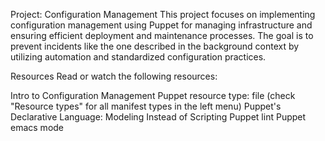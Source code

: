 Project: Configuration Management
This project focuses on implementing configuration management using Puppet for managing infrastructure and ensuring efficient deployment and maintenance processes. The goal is to prevent incidents like the one described in the background context by utilizing automation and standardized configuration practices.

Resources
Read or watch the following resources:

Intro to Configuration Management
Puppet resource type: file (check "Resource types" for all manifest types in the left menu)
Puppet's Declarative Language: Modeling Instead of Scripting
Puppet lint
Puppet emacs mode
